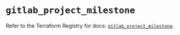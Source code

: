 # `gitlab_project_milestone`

Refer to the Terraform Registry for docs: [`gitlab_project_milestone`](https://registry.terraform.io/providers/gitlabhq/gitlab/17.3.1/docs/resources/project_milestone).
